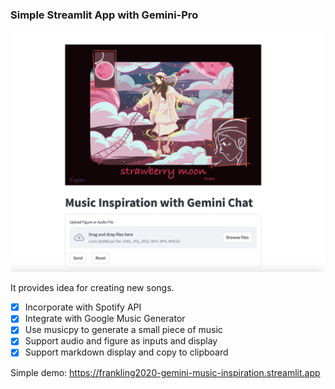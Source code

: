 ### Simple Streamlit App with Gemini-Pro

![title page](image.png)

It provides idea for creating new songs.

- [x] Incorporate with Spotify API
- [x] Integrate with Google Music Generator
- [x] Use musicpy to generate a small piece of music 
- [x] Support audio and figure as inputs and display
- [x] Support markdown display and copy to clipboard

Simple demo: https://frankling2020-gemini-music-inspiration.streamlit.app